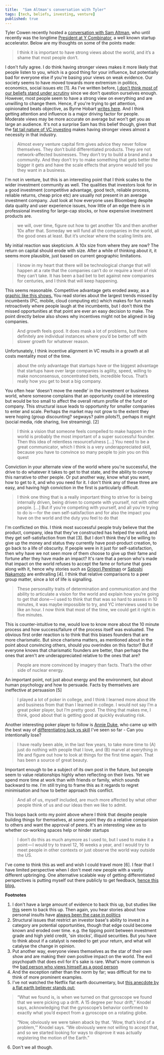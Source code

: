 ```yaml
---
title:  "Sam Altman's conversation with Tyler"
tags: [tech, beliefs, investing, venture]
published: true
---
```


Tyler Cowen recently hosted a [conversation with Sam Altman](https://medium.com/conversations-with-tyler/tyler-cowen-sam-altman-ai-tech-business-58f530417522 "convo with Sam"), who until recently was the longtime [President at Y Combinator](https://techcrunch.com/2019/03/08/y-combinator-president-sam-altman-is-stepping-down-amid-a-series-of-changes-at-the-accelerator/ "Sam stepping down"), a well known startup accelerator. Below are my thoughts on some of the points made:

> I think it is important to have strong views about the world, and it’s a shame that most people don’t.

I don't fully agree. I do think having stronger views makes it more likely that people listen to you, which is a good thing for your influence, but potentially bad for everyone else if you're basing your views on weak evidence. Our society seems to have moved towards more extremism in politics, economics, social issues etc \[1\]. As I've written before, [I don't think most of our beliefs stand under scrutiny](https://www.leonlinsx.com/tell-me-why/ "why") since we don't question ourselves enough. However, most people seem to have a strong view on everything and are unwilling to change them. Hence, if you're trying to get attention, opinionated beats objective, as Byrne Hobart [writes here](https://medium.com/@byrnehobart/about-best-of-faq-25df97a74467 "byrne"). And I think getting attention and influence is a major driving factor for people. Moderate views may be more accurate on average but won't get you as large an audience. It's not a surprise Sam has this belief though, given that the [fat tail nature of VC investing](https://hackernoon.com/vc-math-2848971a34a0 "vc math") makes having stronger views almost a necessity in that industry.

> Almost every venture capital firm gives advice they never follow themselves. They don’t build differentiated products. They are not network-affected businesses. They don’t try to build a brand and a community. And they don’t try to make something that gets better the bigger it gets and have the scale effects that anyone would tell you they want in a business.

I'm not in venture, but this is an interesting point that I think scales to the wider investment community as well. The qualities that investors look for in a good investment (competitive advantage, good tech, reliable process, reliable returns, cheap price etc) are usually not present in an average investment company. Just look at how everyone uses Bloomberg despite data quality and user experience issues, how little of an edge there is in professional investing for large-cap stocks, or how expensive investment products are.

> we will, over time, figure out how to get another 10x and then another 10x after that. Someday we will fund all the companies in the world, all the good ones at least. But it’s unclear where the scaling limits are.

My initial reaction was skepticism. A 10x size from where they are now? The return on capital should erode with size. After a while of thinking about it, it seems more plausible, just based on current geographic limitations. 

> I know in my heart that there will be technological change that will happen at a rate that the companies can’t do or require a level of risk they can’t take. It has been a bad bet to bet against new companies for centuries, and I think that will keep happening.

This seems reasonable. Competitive advantage gets eroded away, as a [graphic like this shows.](https://www.visualcapitalist.com/most-valuable-companies-100-years/ "most valuable companies") You read stories about the largest trends missed by incumbents (PC, mobile, cloud computing etc) which makes for fun reads retroactively where people laugh at the incumbents, but I don't think the missed opportunities at that point are ever an easy decision to make. The point directly below also shows why incentives might not be aligned in big companies. 

> And growth feels good. It does mask a lot of problems, but there definitely are individual instances where you’d be better off with slower growth for whatever reason.

Unfortunately, I think incentive alignment in VC results in a growth at all costs mentality most of the time. 

> about the only advantage that startups have or the biggest advantage that startups have over large companies is agility, speed, willing to make nonconsensus, concentrated bets, incredible focus. That’s really how you get to beat a big company.

You often hear 'doesn't move the needle' in the investment or business world, where someone complains that an opportunity could be interesting but would be too small to affect the overall return profile of the fund or company. This structural issue leads to opportunity for smaller companies to enter and scale. Perhaps the market may not grow to the extent they were hoping (group discounting? segways? palm pilots?), perhaps it might (social media, ride sharing, live streaming). \[2\] 

> I think a vision that someone feels compelled to make happen in the world is probably the most important of a super successful founder. Then this idea of relentless resourcefulness \[...\] You need to be a great communicator, which I think is a very underappreciated skill, because you have to convince so many people to join you on this quest

Conviction in your alternate view of the world where you're successful, the drive to do whatever it takes to get to that state, and the ability to convey this narrative to other people. Or put another way, know what you want, how to get to it, and who you need for it. I don't think any of these three are easy, and having high conviction in the first is particularly difficult. 

> I think one thing that is a really important thing to strive for is being internally driven, being driven to compete with yourself, not with other people. \[...\] But if you’re competing with yourself, and all you’re trying to do is — for the own self-satisfaction and for also the impact you have on the world and the duty you feel to do that

I'm conflicted on this. I think most successful people truly believe that the product, company, idea that they've constructed has helped the world, and they get self-satisfaction from that \[3\]. But I don't think they'd be willing to give up the money and status they currently have post-product creation, to go back to a life of obscurity. If people were in it just for self-satisfaction, then why have we not seen more of them choose to give up their fame and fortune after they have made an impact? It's rare that a person who's made that impact on the world refuses to accept the fame or fortune that goes along with it, hence why stories such as [Grigori Perelman](https://en.wikipedia.org/wiki/Grigori_Perelman "fields medal rejection") or [Satoshi Nakamoto](https://en.wikipedia.org/wiki/Satoshi_Nakamoto "Satoshi") are enthralling \[4\]. I think that relative comparisons to a peer group matter, since a lot of life is signalling. 

> These personality traits of determination and communication and the ability to articulate a vision for the world and explain how you’re going to get that done — I used to think that that was so hard to assess in 10 minutes, it was maybe impossible to try, and YC interviews used to be like an hour. I now think that most of the time, we could get it right in five minutes.

This is counter-intuitive to me, would love to know more about the 10 minute process and how success/failure of the process itself was evaluated. The obvious first order reaction is to think that this biases founders that are more charismatic. But since charisma matters, as mentioned about in the point about convincing others, should you overindex on this factor? But if everyone knows that charismatic founders are better, than perhaps the ones that aren't are underappreciated relative to the ones that are? 

> People are more convinced by imagery than facts. That’s the other side of nuclear energy.

An important point, not just about energy and the environment, but about human psychology and how to persuade. Facts by themselves are ineffective at persuasion \[5\]

> I played a lot of poker in college, and I think I learned more about life and business from that than I learned in college. I would not say I’m a great poker player, but I’m pretty good. The thing that makes me, I think, good about that is getting good at quickly evaluating risk.

Another interesting poker player to follow is [Annie Duke](https://twitter.com/AnnieDuke "Annie"), who came up with the best way of [differentiating luck vs skill](https://twitter.com/mjmauboussin/status/1106252962161135616 "mauboussin attribution") I've seen so far - Can you intentionally lose? 

> I have really been able, in the last few years, to take more time to (A) just do nothing with people that I love, and (B) marvel at everything in life and figure out how to look at things for the first time again. That has been a source of great beauty.

Important enough to be a subject of its own post in the future, but people seem to value relationships highly when reflecting on their lives. Yet we spend more time at work than with friends or family, which sounds backward to me. I'm still trying to frame this as it regards to regret minimisation and how to better approach this conflict. 

> And all of us, myself included, are much more affected by what other people think of us and our ideas then we like to admit.

This loops back onto my point above where I think that despite people building things for themselves, at some point they do a relative comparision to others and want the approval of peers. It's an interesting view as to whether co-working spaces help or hinder startups

> I don’t do this as much anymore as I used to, but I used to make it a point — I would try to travel 12, 16 weeks a year, and I would try to meet people in other contexts or just observe the world way outside the US.

I've come to think this as well and wish I could travel more \[6\]. I fear that I have limited perspective when I don't meet new people with a vastly different upbringing. One alternative scalable way of getting differentiated perspectives is putting myself out there publicly to get feedback, [hence this blog.](https://www.leonlinsx.com/why-i-write/ "why i write")

**Footnotes**
1. I don't have a large amount of evidence to back this up, but studies like [this](http://www.people-press.org/2014/06/12/political-polarization-in-the-american-public/ "polarisation") seem to back this up. Then again, you hear stories about how personal insults have [always been the case in politics](https://www.newsweek.com/insults-attacks-american-way-423648 "insults")
2. Structural issues that restrict an investor base's ability to invest in a category are potential opportunities, though that edge could become known and eroded over time. e.g. the tipping point between investment grade and high yield credit, 'sin stocks', illiquid securities. But you have to think about if a catalyst is needed to get your return, and what will catalyse the change in opinion.
3. Put another way, everyone views themselves as the star of their own show and are making their own positive impact on the world. The evil psychopath that does evil for it's sake is rare. What's more common is the [bad person who views himself as a good person](https://www.psychologytoday.com/us/blog/inside-the-criminal-mind/201105/the-criminal-views-himself-good-person "self view")
4. And the exception rather than the norm by far; was difficult for me to think of more prominent examples.
5. I've not watched the Netflix flat earth documentary, but [this anecdote by a flat earth believer stands out:](https://www.newsweek.com/behind-curve-netflix-ending-light-experiment-mark-sargent-documentary-movie-1343362 "newsweek article")

>  “What we found is, is when we turned on that gyroscope we found that we were picking up a drift. A 15 degree per hour drift,” Knodel says, acknowledging that the gyroscope’s behavior confirmed to exactly what you’d expect from a gyroscope on a rotating globe.

> “Now, obviously we were taken aback by that. ‘Wow, that’s kind of a problem,’” Knodel says. “We obviously were not willing to accept that, and so we started looking for ways to disprove it was actually registering the motion of the Earth.”

6. Don't we all though.
